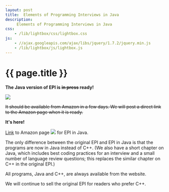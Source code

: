 ```yaml
---
layout: post
title:  Elements of Programming Interviews in Java
description:
     Elements of Programming Interviews in Java
css:
    - /lib/lightbox/css/lightbox.css
js:
    - //ajax.googleapis.com/ajax/libs/jquery/1.7.2/jquery.min.js
    - /lib/lightbox/js/lightbox.js
---
```


{{ page.title }}
================

<b>The Java version of EPI is <strike>in press</strike> ready!</b>

<img src="{{ site.url }}/img/epi-java-thumbnail.png"></img>

<strike>It should be available from Amazon in a few days.
We will post a direct link to the Amazon page when it is ready.</strike>

<b>It's here!</b><p>

<a href="http://www.amazon.com/Elements-Programming-Interviews-Java-Insiders/dp/1517435803/">Link</a> to Amazon page 
<img src="{{ site.url }}/img/epi-java-amzn.png"></img>
for EPI in Java.

The only difference between the original EPI and EPI in Java is that
the programs are now in Java instead of C++. (We also have a short chapter
on Java, which includes best coding practices for an interview and a small
number of language review questions; this replaces the similar chapter on C++
in the original EPI.)

All programs, Java and C++, are always available from the website.

We will continue to sell the original EPI for readers who prefer C++.
